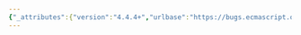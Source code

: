 ```yaml
---
{"_attributes":{"version":"4.4.4+","urlbase":"https://bugs.ecmascript.org/","maintainer":"dherman@mozilla.com"},"bug":{"bug_id":1710,"creation_ts":"2013-08-02 11:20:00 -0700","short_desc":"15.17.*: misc typos","delta_ts":"2013-08-23 08:23:44 -0700","product":"Draft for 6th Edition","component":"editorial issue","version":"Rev 16: July 15, 2013 Draft","rep_platform":"All","op_sys":"All","bug_status":"RESOLVED","resolution":"FIXED","priority":"Normal","bug_severity":"minor","everconfirmed":true,"reporter":{"uid":"jmdyck","name":"Michael Dyck"},"assigned_to":{"uid":"allen","name":"Allen Wirfs-Brock"},"long_desc":[{"commentid":4724,"comment_count":0,"who":{"uid":"jmdyck","name":"Michael Dyck"},"bug_when":"2013-08-02 11:20:08 -0700","thetext":"15.17.3.3 / step 6\n    Repeat for each e that is an element of entries,\n\nItalicize \"e\".\n\n---\n\n15.17.3.4\n\nAlgorithm step-numbers start at 10.\n\n---\n\n15.17.3.4 / steps 13,14\n    13. If S’s [[\n    14. WeakSetData]] internal data property is undefined, ...\n\nJoin up."},{"commentid":4740,"comment_count":1,"who":{"uid":"allen","name":"Allen Wirfs-Brock"},"bug_when":"2013-08-05 16:01:14 -0700","thetext":"fixed in rev17 editor's draft"},{"commentid":5201,"comment_count":2,"who":{"uid":"allen","name":"Allen Wirfs-Brock"},"bug_when":"2013-08-23 08:23:44 -0700","thetext":"fixed in rev17, August 23, 2013 draft"}]}}
---
```

